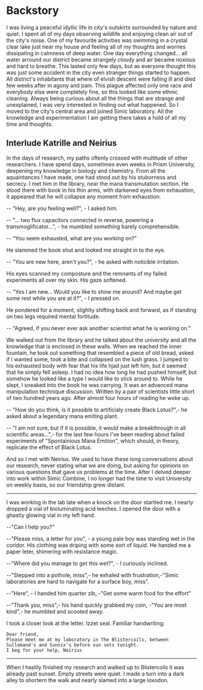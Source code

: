 # Backstory

I was living a peaceful idyllic life in city's outskirts surrounded by nature
and quiet. I spent all of my days observing wildlife and enjoying clean air out
of the city's noise. One of my favourite activities was swimming in a crystal
clear lake just near my house and feeling all of my thoughts and worries
dissipating in calmness of deep water. One day everything changed... all water
arround our district became strangely cloudy and air became noxious and hard to
breathe. This lasted only few days, but as everyone thought this was just some
accident in the city even stranger things started to happen. All district's
inhabitants that where of elvish descent were falling ill and died few weeks
after in agony and pain. This plague affected only one race and everybody else
were completely fine, so this looked like some ethnic cleaning. Always being
curious about all the things that are strange and unexplained, I was very
interested in finding out what happened. So I moved to the city's central area
and joined Simic laboratory. All the knowledge and experimentation I am getting
there takes a hold of all my time and thoughts.

## Interlude Katrille and Neirius

In the days of research, my paths oftenly crossed with multitude of other
researchers. I have spend days, sometimes even weeks in Prism University,
deepening my knowledge in biology and chemistry. From all the aquaintances I
have made, one had stood out by his stuborness and secrecy. I met him in the
library, near the mana transmutation section. He stood there with book in his
thin arms, with darkened eyes from exhaustion, it appeared that he will
collapse any moment from exhaustion.

-- "Hey, are you feeling well?", - I asked him.

-- "... two flux capacitors connected in reverse, powering a
transmoglificator...", - he mumbled something barely comprehensible.

-- "You seem exhausted, what are you working on?"

He slammed the book shut and looked me straight in to the eye.

-- "You are new here, aren't you?", - he asked with noticible irritation.

His eyes scanned my composture and the remnants of my failed experiments all
over my skin. His gaze softened.

-- "Yes I am new... Would you like to show me around? And maybe get some rest
while you are at it?", - I pressed on.

He pondered for a moment, slighlty shifting back and forward, as if standing on
two legs required mental fortitude.

-- "Agreed, if you never ever ask another scientist what he is working on."

We walked out from the library and he talked about the university and all the
knowledge that is enclosed in these walls. When we reached the inner fountain,
he took out something that resembled a piece of old bread, asked if I wanted
some, took a bite and collapsed on the lush grass. I jumped to his exhausted
body with fear that his life hjad just left him, but it seemed that he simply
fell asleep. I had no idea how long he had pushed himself, but somehow he
looked like a type I would like to stick around to. While he slept, I sneaked
into the book he was carrying. It was an advanced mana manipulation technique
discussion. Written by a pair of scientists little short of two hundred years
ago. After almost four hours of reading he woke up.

-- "How do you think, is it possible to artificialy create Black Lotus?",- he
asked about a legendary mana emiting plant.

-- "I am not sure, but if it is possible, it would make a breakthrough in all
scientific areas...",- for the last few hours I've been reading about failed
experiments of "Spontainious Mana Emition", which should, in theory, replicate
the effect of Black Lotus.

And so I met with Neirius. We used to have these long conversations about our
research, never stating what we are doing, but asking for opinions on various
questions that gave us problems at the time. After I delved deeper into work
within Simic Combine, I no longer had the time to visit University on weekly
basis, so our friendship grew distant.

***

I was working in the lab late when a knock on the door startled me. I nearly
dropped a vial of bioluminating acid leeches. I opened the door with a ghastly
glowing vial in my left hand.

--"Can I help you?"

--"Please miss, a letter for you", - a young pale boy was standing wet in the
coridor. His clothing was driping with some sort of liquid. He handed me a
paper leter, shimering with resistance magic.

--"Where did you manage to get this wet?", - I curiously inclined.

--"Stepped into a pothole, miss",- he exhaled with frustration,-"Simic
laboratories are hard to navigate for a surface boy, miss".

--"Here", - I handed him quarter zib, -"Get some warm food for the effort"

--"Thank you, miss",- his hand quickly grabbed my coin, -"You are most kind",-
he mumbled and scooted away.

I took a closer look at the letter. Izzet seal. Familiar handwriting:

    Dear friend,
    Please meet me at my laboratory in The Blistercoils, between
    Sullemand's and Sunnix's before sun sets tonight.
    I beg for your help, Neirius

***

When I hastily finished my research and walked up to Blistercoils it was
already past sunset. Empty streets were quiet. I made a turn into a dark alley
to shortern the walk and nearly slamed into a large loxodon.
